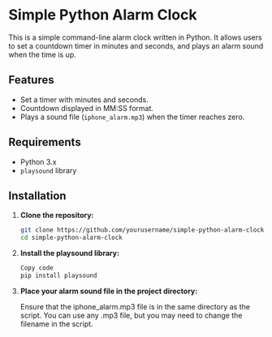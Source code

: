 # Simple Python Alarm Clock

This is a simple command-line alarm clock written in Python. It allows users to set a countdown timer in minutes and seconds, and plays an alarm sound when the time is up.

## Features

- Set a timer with minutes and seconds.
- Countdown displayed in MM:SS format.
- Plays a sound file (`iphone_alarm.mp3`) when the timer reaches zero.

## Requirements

- Python 3.x
- `playsound` library

## Installation

1. **Clone the repository:**
   ```sh
   git clone https://github.com/yourusername/simple-python-alarm-clock.git
   cd simple-python-alarm-clock
2. **Install the playsound library:**

   ```sh
   Copy code
   pip install playsound

3. **Place your alarm sound file in the project directory:**

   Ensure that the iphone_alarm.mp3 file is in the same directory as the script. You can use any .mp3 file, but you may need to change the filename in the script.
